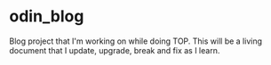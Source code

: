 # odin_blog
Blog project that I'm working on while doing TOP. 
This will be a living document that I update, upgrade, break and fix as I learn. 